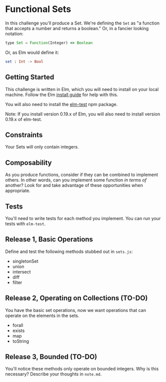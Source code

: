 # Functional Sets

In this challenge you'll produce a Set. We're defining the `Set` as "a function that accepts a number and returns a boolean." Or, in a fancier looking notation:

```javascript
type Set = Function(Integer) => Boolean
```

Or, as Elm would define it:
```elm
set : Int -> Bool
```

## Getting Started

This challenge is written in Elm, which you will need to install on your local machine. Follow the Elm [install guide](https://guide.elm-lang.org/install.html) for help with this.

You will also need to install the [elm-test](https://www.npmjs.com/package/elm-test) npm package.

Note: If you install version 0.19.x of Elm, you will also need to install version 0.19.x of elm-test.

## Constraints

Your Sets will only contain integers.

## Composability

As you produce functions, consider if they can be combined to implement others. In other words, can you implement some function _in terms of_ another? Look for and take advantage of these opportunities when appropriate.

## Tests

You'll need to write tests for each method you implement. You can run your tests with `elm-test`.

## Release 1, Basic Operations

Define and test the following methods stubbed out in `sets.js`:

 * singletonSet
 * union
 * intersect
 * diff
 * filter

## Release 2, Operating on Collections (TO-DO)

You have the basic set operations, now we want operations that can operate on the elements in the sets.

 * forall
 * exists
 * map
 * toString

## Release 3, Bounded (TO-DO)

You'll notice these methods only operate on bounded integers. Why is this necessary? Describe your thoughts in `note.md`.
